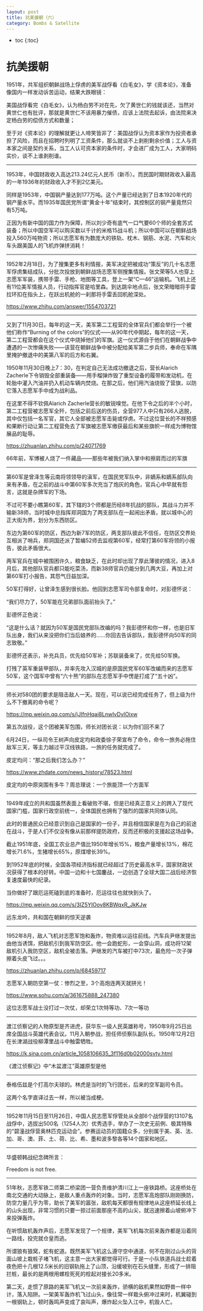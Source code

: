 ```yaml
---
layout: post
title: 抗美援朝（六）
category: Bombs & Satellite 
---
```


* toc
{:toc}

# 抗美援朝

1951年，共军组织朝鲜战场上俘虏的美军战俘看《白毛女》，学《资本论》，准备像国内一样发动诉苦运动，结果大跌眼镜：

美国战俘看完《白毛女》，认为杨白劳不对在先，欠了黄世仁的钱就该还，当然对黄世仁也有批评，那就是黄世仁不该用暴力催债，应该上法院去起诉，由法院来决定杨白劳的偿债方式和数量；

至于对《资本论》的理解就更让人啼笑皆非了：美国战俘认为资本家作为投资者承担了风险，而且在招聘时列明了工资条件，那么就谈不上剥削剩余价值；工人与资本家之间是契约关系，当工人认可资本家的条件时，才会进厂成为工人，大家明码实价，谈不上谁剥削谁。

---

1953年，中国财政收入高达213.24亿元人民币（新币）。而民国时期财政收入最高的一年1936年的财政收入才不到2亿美元。

同样是1953年，中国钢产量达到177万吨。这个产量已经达到了日本1920年代的钢产量水平。而1935年国民党所谓“黄金十年”结束时，其控制区的钢产量竟然只有5万吨。

正因为有新中国的国力作为保障，所以刘少奇有底气一口气要60个师的全套苏式装备；所以中国空军可以购买数以千计的米格15战斗机；所以中国可以在朝鲜战场投入560万吨物资；所以志愿军有为数庞大的铁轨、枕木、钢筋、水泥、汽车和火车头跟美国人的飞机炸弹拼消耗！

---

1952年2月18日，为了搜集更多有利情报，美军决定把被成功“策反”的几十名志愿军俘虏集结成队，分批次投放到朝鲜战场志愿军侧搜集情报。张文荣等5人也穿上志愿军军装，携带手雷、手枪、地图等工具，登上一架“C—46”运输机。飞机上还有11位美军情报人员，行动指挥官是哈里森。到达跳伞地点后，张文荣暗暗将手雷拉环扣在指头上，在跃出机舱的一刹那将手雷丢回机舱深处。

https://www.zhihu.com/answer/1554703721

---

又到了11月30日。每年的这一天，美军第二工程营的全体官兵们都会举行一个被他们称作“Burning of the colors”的仪式——从90年代中期起，每年的这一天，第二工程营都会在这个仪式中烧掉他们的军旗。这一仪式源自于他们在朝鲜战争中遭遇的一次惨痛失败——该营在朝鲜战争中被分配给美军第二步兵师，奉命在军隅里掩护撤退中的美第八军的后方和右翼。

1950年11月30日晚上7：30，在判定自己无法成功撤退之后，营长Alarich Zacherle下令销毁全部重装备——用手榴弹炸毁了重型设备的履带和发动机，在轮胎中灌入汽油并扔入机动车辆内焚烧。在那之后，他们用汽油烧毁了营旗，以防它落入志愿军手中成为战利品。

在这里不得不钦佩Alarich Zacherle营长的敏锐嗅觉。在他下令之后的半个小时，第二工程营被志愿军全歼，包括之前后送的伤员，全营977人中只有266人逃脱，其中仅包括一名军官，其它人全部被志愿军击毙或俘虏。不过这位营长的不祥预感和果断行动让第二工程营免去了军旗被志愿军缴获最后和某些旗帜一样成为博物馆展品的耻辱。

https://zhuanlan.zhihu.com/p/24071769

66年前，军博被人烧了一件藏品——那些年被我们纳入掌中和擦肩而过的军旗

---

第60军是曾泽生等云南将领领导的滇军，在国民党军队中，非嫡系和嫡系部队向来有矛盾，在之前的战斗中第60军多次充当了炮灰的角色，官兵心中早就有怨言，这就是杂牌军的下场。

不过可不要小瞧第60军，其下辖的3个师都是历经8年抗战的部队，其战斗力并不输新38师，当时城中总指挥郑洞国为了两支部队在一起闹出矛盾，就以城中心的正大街为界，划分为东西防区。

东边为第60军的防区，西边为新7军的防区，两支部队彼此不信任，在防区交界处互相派了哨兵，郑洞国还派了暂编52师去监视第60军，经常打第60军将领的小报告，彼此矛盾很大。

两军官兵在城中被围困许久，粮食缺乏，在此时却出现了厚此薄彼的情况，进入8月后，其他部队官兵都只能吃菜汤，而新38师官兵仍能分到几两大豆，再加上对第60军打小报告，其怨气日益加深。

50军打得好，让曾泽生感到很长脸。他回到志愿军司令部复命时，对彭德怀说：

“我们尽力了，50军能在兄弟部队面前抬头了。”

彭德怀正色说：

“这是什么话？就因为50军是国民党部队改编的吗？我彭德怀和你一样，也是旧军队出身，我们从来没把你们当后娘养的……你回去告诉部队，我彭德怀向50军的同志致敬。”

彭德怀还表示，补充兵员，优先给50军补；苏联装备来了，优先给50军换。

打残了英军重装甲部队，并率先攻入汉城的是原国民党军60军改编而来的志愿军50军，这个国军中曾有“六十熊”的部队在志愿军手中愣是打成了“五十凶”。

---

师长对580团的要求是阻击敌人一天。现在，可以说已经完成任务了，但上级为什么不下撤离的命令呢？

https://mp.weixin.qq.com/s/jJIfnHqai8LnwIvDylOixw

第五次战役，这个团被美军包围，师长对团长说：以为你们回不来了

6月24日，一纵司令王树声向皮定均和政委徐子荣宣布了命令，命令一旅务必拖住敌军三天，等主力越过平汉线铁路，一旅的任务就完成了。

皮定均问：“那之后我们怎么办？”

https://www.zhdate.com/news_history/78523.html

皮定均的中原突围有多牛？周总理说：一个旅能顶一个方面军

---

1949年成立的共和国虽然表面上看破败不堪，但是已经真正意义上的跨入了现代国家门槛，国家行政空前统一，全体国民也拥有了强烈的国家共同体认同。

此时的普通民众已经意识到自己是国家的一份子，并且相信国家是在为自己的前途在战斗，于是人们不仅没有像从前那样提防政府，反而还积极的支援起这场战争。

截止1951年底，全国工农业总产值比1950年增长15%，粮食产量增长13%，棉花增长71.6%，生猪增长65%，原煤增长39%。

到1952年底的时候，全国各项经济指标就已经超过了历史最高水平，国家财政状况获得了根本的好转。中国一边和十七国鏖战，一边创造了全球大国二战后经济恢复速度最快的纪录。

当你做好了跟厄运死磕到底的准备时，厄运往往也就快到头了。

https://mp.weixin.qq.com/s/3IZ5YIOov8KBWqxR_JkKJw

远东龙吟，共和国在朝鲜的惊天逆袭

---

1952年8月，敌人飞机对志愿军饱和轰炸，物资难以运往前线。汽车兵尹继发提出由他当诱饵，把敌机引到我军防空区。他一会跑蛇形，一会穿山洞，成功将12架敌机引入我防空区，敌机全被击落。尹继发的汽车被打中73次，最危险一次子弹擦着头皮飞过。。。

https://zhuanlan.zhihu.com/p/68459717

志愿军入朝防空第一仗：惨烈之至，3个高炮连两天就拼光！

https://www.sohu.com/a/361675888_247380

这位志愿军战士没打过一次仗，却荣立1次特等功、7次一等功

---

渡江侦察记的人物原型是齐进虎，获华东一级人民英雄称号，1950年9月25日出席全国战斗英雄代表会议。11月入朝参战，担任师侦察队副队长。1950年12月2日在长津湖战役柳潭里战斗中触雷牺牲。

https://k.sina.com.cn/article_1058106635_3f116d0b02000svty.html

《渡江侦察记》中“木盆渡江”英雄原型是他

---

泰格伍兹是个打高尔夫球的。林虎是当时的飞行团长，后来的空军副司令员。

这两个名字直译过去一样，所以被当成梗。

---

1952年11月15日至11月26日，中国人民志愿军俘管处从全部6个战俘营的13107名战俘中，选拔出500名（1254人次）优秀选手，举办了一次史无前例、极其特殊的“碧潼战俘营奥林匹克运动会”。参赛运动员的国籍众多，分别属于美、英、法、加、哥、澳、菲、土、荷、比、希、墨和波多黎各等14个国家和地区。

---

华盛顿韩战纪念碑所言：

Freedom is not free.

---

51年秋，志愿军铁二师第二桥梁团一营负责维护清川江上一座铁路桥。这座桥处在南北交通的大动脉上，是敌人重点轰炸的对象。当时，志愿军高炮部队刚刚换防，防空力量几乎为零，助长了美军的嚣张，敌机每天都很有规律地从这座桥延长线上的山头出现，非常习惯的只要一掠过前面那座不高的山尖，就迅速擦着山坡俯冲下来投弹轰炸。

在听惯敌机轰炸声后，志愿军发现了一个规律，美军飞机每次前来轰炸都是沿着同一路线，投完就仓皇而逃。

所谓狼有狼窝，蛇有蛇道。既然美军飞机这么遵守空中通道，何不在刚过山头的背面山坡上栽桩子堵飞机，这主意一出大家都觉得可行。于是一小队铁道兵战士趁着夜色把十几根12.5米长的旧钢轨拖上了山顶，沿缓坡别在石头缝里，形成了一排阻拦桩，最长的是两根用螺栓死死的栓起对接长20多米。

第二天，走惯了原路的美军飞机又一次前来轰炸，骄横的敌机果然如野兽一样中计，落入陷阱。一架美军轰炸机飞过山头，像往常一样栽头俯冲过来时，机翼碰到一根钢轨上，顿时轰鸣声变成了哀叫声，爆炸起火坠入江中，机毁人亡。
